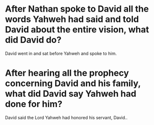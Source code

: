 # After Nathan spoke to David all the words Yahweh had said and told David about the entire vision, what did David do?

David went in and sat before Yahweh and spoke to him.

# After hearing all the prophecy concerning David and his family, what did David say Yahweh had done for him?

David said the Lord Yahweh had honored his servant, David..
